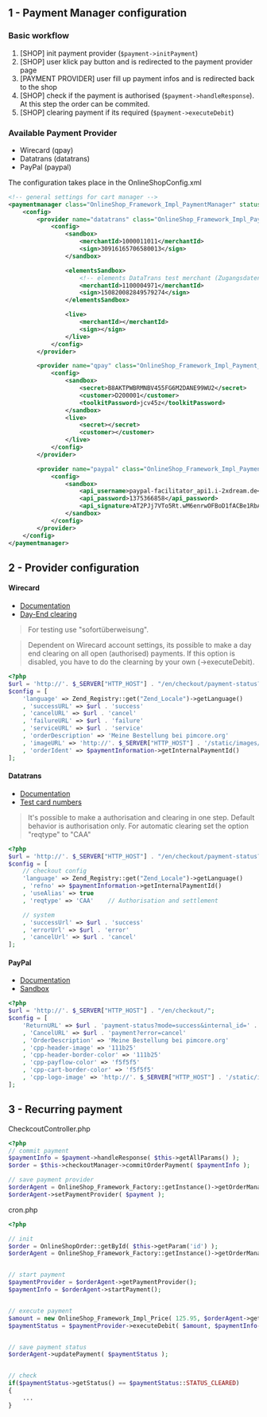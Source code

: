 ## 1 - Payment Manager configuration

### Basic workflow
1. [SHOP] init payment provider (```$payment->initPayment```)
2. [SHOP] user klick pay button and is redirected to the payment provider page
3. [PAYMENT PROVIDER] user fill up payment infos and is redirected back to the shop
4. [SHOP] check if the payment is authorised (```$payment->handleResponse```). At this step the order can be commited.
5. [SHOP] clearing payment if its required (```$payment->executeDebit```)


### Available Payment Provider
* Wirecard (qpay)
* Datatrans (datatrans)
* PayPal (paypal)


The configuration takes place in the OnlineShopConfig.xml
```xml
<!-- general settings for cart manager -->
<paymentmanager class="OnlineShop_Framework_Impl_PaymentManager" statusClass="OnlineShop_Framework_Impl_Checkout_Payment_Status">
    <config>
        <provider name="datatrans" class="OnlineShop_Framework_Impl_Payment_Datatrans" mode="sandbox">
            <config>
                <sandbox>
                    <merchantId>1000011011</merchantId>
                    <sign>30916165706580013</sign>
                </sandbox>

                <elementsSandbox>
                    <!-- elements DataTrans test merchant (Zugangsdaten in PWS) -->
                    <merchantId>1100004971</merchantId>
                    <sign>150820082849579274</sign>
                </elementsSandbox>

                <live>
                    <merchantId></merchantId>
                    <sign></sign>
                </live>
            </config>
        </provider>

        <provider name="qpay" class="OnlineShop_Framework_Impl_Payment_QPay" mode="sandbox">
            <config>
                <sandbox>
                    <secret>B8AKTPWBRMNBV455FG6M2DANE99WU2</secret>
                    <customer>D200001</customer>
                    <toolkitPassword>jcv45z</toolkitPassword>
                </sandbox>
                <live>
                    <secret></secret>
                    <customer></customer>
                </live>
            </config>
        </provider>

        <provider name="paypal" class="OnlineShop_Framework_Impl_Payment_PayPal" mode="sandbox">
            <config>
                <sandbox>
                    <api_username>paypal-facilitator_api1.i-2xdream.de</api_username>
                    <api_password>1375366858</api_password>
                    <api_signature>AT2PJj7VTo5Rt.wM6enrwOFBoD1fACBe1RbAEMsSshWFRhpvjAuPR8wD</api_signature>
                </sandbox>
            </config>
        </provider>
    </config>
</paymentmanager>
```

 


## 2 - Provider configuration

#### Wirecard

* [Documentation](https://integration.wirecard.at/doku.php)
* [Day-End clearing](https://www.qenta.at/qpc/faq/faq.php#8)

> For testing use "sofortüberweisung".

> Dependent on Wirecard account settings, its possible to make a day end clearing on all open (authorised) payments. If this option is disabled, you have to do the clearning by your own (->executeDebit).

```php
<?php
$url = 'http://'. $_SERVER["HTTP_HOST"] . "/en/checkout/payment-status?mode=";
$config = [
    'language' => Zend_Registry::get("Zend_Locale")->getLanguage()
    , 'successURL' => $url . 'success'
    , 'cancelURL' => $url . 'cancel'
    , 'failureURL' => $url . 'failure'
    , 'serviceURL' => $url . 'service'
    , 'orderDescription' => 'Meine Bestellung bei pimcore.org'
    , 'imageURL' => 'http://'. $_SERVER["HTTP_HOST"] . '/static/images/logo-white.png'
    , 'orderIdent' => $paymentInformation->getInternalPaymentId()
];
```

#### Datatrans

* [Documentation](https://www.datatrans.ch/showcase/authorisation/payment-method-selection-on-merchant-website)
* [Test card numbers](https://www.datatrans.ch/showcase/test-cc-numbers)

> It's possible to make a authorisation and clearing in one step. Default behavior is authorisation only. For automatic clearing set the option "reqtype" to "CAA"

```php
<?php
$url = 'http://'. $_SERVER["HTTP_HOST"] . "/en/checkout/payment-status?mode=";
$config = [
    // checkout config
    'language' => Zend_Registry::get("Zend_Locale")->getLanguage()
    , 'refno' => $paymentInformation->getInternalPaymentId()
    , 'useAlias' => true
    , 'reqtype' => 'CAA'    // Authorisation and settlement

    // system
    , 'successUrl' => $url . 'success'
    , 'errorUrl' => $url . 'error'
    , 'cancelUrl' => $url . 'cancel'
];
```


#### PayPal

* [Documentation](https://developer.paypal.com/docs/classic/api/)
* [Sandbox](https://developer.paypal.com/webapps/developer/docs/classic/lifecycle/ug_sandbox/)

```php
<?php
$url = 'http://'. $_SERVER["HTTP_HOST"] . "/en/checkout/";
$config = [
    'ReturnURL' => $url . 'payment-status?mode=success&internal_id=' . base64_encode($paymentInformation->getInternalPaymentId())
    , 'CancelURL' => $url . 'payment?error=cancel'
    , 'OrderDescription' => 'Meine Bestellung bei pimcore.org'
    , 'cpp-header-image' => '111b25'
    , 'cpp-header-border-color' => '111b25'
    , 'cpp-payflow-color' => 'f5f5f5'
    , 'cpp-cart-border-color' => 'f5f5f5'
    , 'cpp-logo-image' => 'http://'. $_SERVER["HTTP_HOST"] . '/static/images/logo_paypal.png'
];
```

## 3 - Recurring payment

CheckcoutController.php
```php
<?php
// commit payment
$paymentInfo = $payment->handleResponse( $this->getAllParams() );
$order = $this->checkoutManager->commitOrderPayment( $paymentInfo );

// save payment provider
$orderAgent = OnlineShop_Framework_Factory::getInstance()->getOrderManager()->createOrderAgent($order);
$orderAgent->setPaymentProvider( $payment );

```

cron.php
```php
<?php

// init
$order = OnlineShopOrder::getById( $this->getParam('id') );
$orderAgent = OnlineShop_Framework_Factory::getInstance()->getOrderManager()->createOrderAgent($order);


// start payment
$paymentProvider = $orderAgent->getPaymentProvider();
$paymentInfo = $orderAgent->startPayment();


// execute payment
$amount = new OnlineShop_Framework_Impl_Price( 125.95, $orderAgent->getCurrency() );
$paymentStatus = $paymentProvider->executeDebit( $amount, $paymentInfo->getInternalPaymentId() );


// save payment status
$orderAgent->updatePayment( $paymentStatus );


// check
if($paymentStatus->getStatus() == $paymentStatus::STATUS_CLEARED)
{
    ...
}

```
